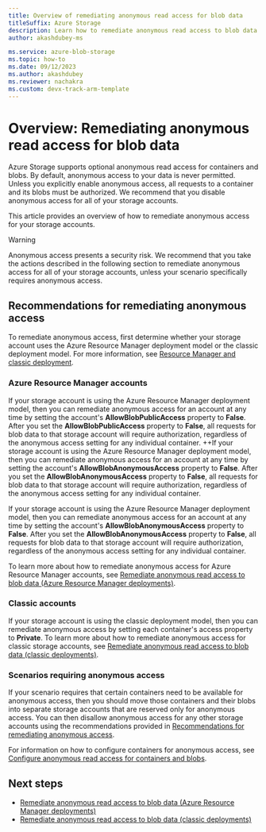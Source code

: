 ```yaml
---
title: Overview of remediating anonymous read access for blob data
titleSuffix: Azure Storage
description: Learn how to remediate anonymous read access to blob data for both Azure Resource Manager and classic storage accounts.
author: akashdubey-ms

ms.service: azure-blob-storage
ms.topic: how-to
ms.date: 09/12/2023
ms.author: akashdubey
ms.reviewer: nachakra
ms.custom: devx-track-arm-template
---
```


# Overview: Remediating anonymous read access for blob data

Azure Storage supports optional anonymous read access for containers and blobs. By default, anonymous access to your data is never permitted. Unless you explicitly enable anonymous access, all requests to a container and its blobs must be authorized. We recommend that you disable anonymous access for all of your storage accounts.

This article provides an overview of how to remediate anonymous access for your storage accounts.

> [!WARNING]
> Anonymous access presents a security risk. We recommend that you take the actions described in the following section to remediate anonymous access for all of your storage accounts, unless your scenario specifically requires anonymous access.

## Recommendations for remediating anonymous access

To remediate anonymous access, first determine whether your storage account uses the Azure Resource Manager deployment model or the classic deployment model. For more information, see [Resource Manager and classic deployment](../../azure-resource-manager/management/deployment-models.md).

### Azure Resource Manager accounts

If your storage account is using the Azure Resource Manager deployment model, then you can remediate anonymous access for an account at any time by setting the account's **AllowBlobPublicAccess** property to **False**. After you set the **AllowBlobPublicAccess** property to **False**, all requests for blob data to that storage account will require authorization, regardless of the anonymous access setting for any individual container.
++If your storage account is using the Azure Resource Manager deployment model, then you can remediate anonymous access for an account at any time by setting the account's **AllowBlobAnonymousAccess** property to **False**. After you set the **AllowBlobAnonymousAccess** property to **False**, all requests for blob data to that storage account will require authorization, regardless of the anonymous access setting for any individual container.

If your storage account is using the Azure Resource Manager deployment model, then you can remediate anonymous access for an account at any time by setting the account's **AllowBlobAnonymousAccess** property to **False**. After you set the **AllowBlobAnonymousAccess** property to **False**, all requests for blob data to that storage account will require authorization, regardless of the anonymous access setting for any individual container.

To learn more about how to remediate anonymous access for Azure Resource Manager accounts, see [Remediate anonymous read access to blob data (Azure Resource Manager deployments)](anonymous-read-access-prevent.md).

### Classic accounts

If your storage account is using the classic deployment model, then you can remediate anonymous access by setting each container's access property to **Private**. To learn more about how to remediate anonymous access for classic storage accounts, see [Remediate anonymous read access to blob data (classic deployments)](anonymous-read-access-prevent-classic.md).

### Scenarios requiring anonymous access

If your scenario requires that certain containers need to be available for anonymous access, then you should move those containers and their blobs into separate storage accounts that are reserved only for anonymous access. You can then disallow anonymous access for any other storage accounts using the recommendations provided in [Recommendations for remediating anonymous access](#recommendations-for-remediating-anonymous-access).

For information on how to configure containers for anonymous access, see [Configure anonymous read access for containers and blobs](anonymous-read-access-configure.md).

## Next steps

- [Remediate anonymous read access to blob data (Azure Resource Manager deployments)](anonymous-read-access-prevent.md)
- [Remediate anonymous read access to blob data (classic deployments)](anonymous-read-access-prevent-classic.md)
